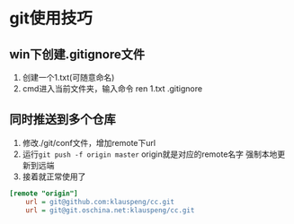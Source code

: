 # git使用技巧
## win下创建.gitignore文件
1. 创建一个1.txt(可随意命名)
2. cmd进入当前文件夹，输入命令 ren 1.txt .gitignore

## 同时推送到多个仓库
1. 修改./git/conf文件，增加remote下url
2. 运行`git push -f origin master` origin就是对应的remote名字 强制本地更新到远端
3. 接着就正常使用了
```ini
[remote "origin"]
    url = git@github.com:klauspeng/cc.git
    url = git@git.oschina.net:klauspeng/cc.git
```
